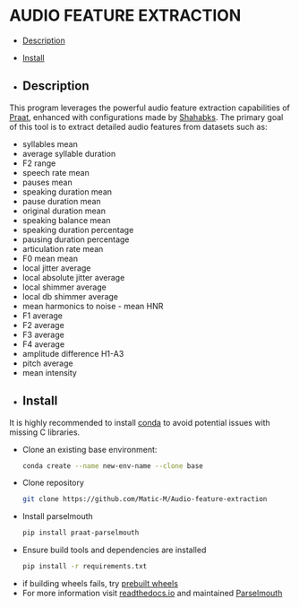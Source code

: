 # AUDIO FEATURE EXTRACTION

- [Description](#Description)
- [Install](#Install)

- ## Description

This program leverages the powerful audio feature extraction capabilities of [Praat](https://www.fon.hum.uva.nl/praat), enhanced with configurations made by [Shahabks](https://github.com/Shahabks/my-voice-analysis). The primary goal of this tool is to extract detailed audio features from datasets such as:
* syllables mean
* average syllable duration
* F2 range
* speech rate mean
* pauses mean
* speaking duration mean
* pause duration mean
* original duration mean
* speaking balance mean
* speaking duration percentage
* pausing duration percentage
* articulation rate mean
* F0 mean mean
* local jitter average
* local absolute jitter average
* local shimmer average
* local db shimmer average
* mean harmonics to noise - mean HNR
* F1 average
* F2 average
* F3 average
* F4 average
* amplitude difference H1-A3
* pitch average
* mean intensity

- ## Install

It is highly recommended to install [conda](https://conda.io/projects/conda/en/latest/user-guide/install/index.html#regular-installation) to avoid potential issues with missing C libraries.
* Clone an existing base environment:
  ```bash
  conda create --name new-env-name --clone base
* Clone repository
  ```bash
  git clone https://github.com/Matic-M/Audio-feature-extraction
* Install parselmouth
  ```bash
  pip install praat-parselmouth
* Ensure build tools and dependencies are installed
  ```bash
  pip install -r requirements.txt

* if building wheels fails, try [prebuilt wheels](https://pypi.org/project/praat-parselmouth/#files)
* For more information visit [readthedocs.io](https://parselmouth.readthedocs.io/en/stable/installation.html) and maintained [Parselmouth](https://github.com/YannickJadoul/Parselmouth)
